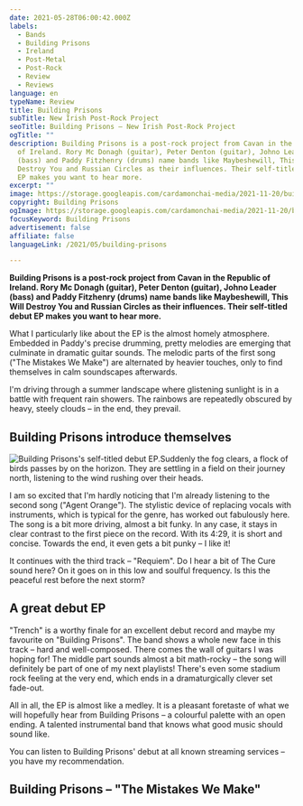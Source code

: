 ```yaml
---
date: 2021-05-28T06:00:42.000Z
labels:
  - Bands
  - Building Prisons
  - Ireland
  - Post-Metal
  - Post-Rock
  - Review
  - Reviews
language: en
typeName: Review
title: Building Prisons
subTitle: New Irish Post-Rock Project
seoTitle: Building Prisons – New Irish Post-Rock Project
ogTitle: ""
description: Building Prisons is a post-rock project from Cavan in the Republic
  of Ireland. Rory Mc Donagh (guitar), Peter Denton (guitar), Johno Leader
  (bass) and Paddy Fitzhenry (drums) name bands like Maybeshewill, This Will
  Destroy You and Russian Circles as their influences. Their self-titled debut
  EP makes you want to hear more.
excerpt: ""
image: https://storage.googleapis.com/cardamonchai-media/2021-11-20/building-prisons-jpg-imagine-080808_525252_1024_768/640.webp
copyright: Building Prisons
ogImage: https://storage.googleapis.com/cardamonchai-media/2021-11-20/building-prisons-fb-jpg-imagine-080808_5d5d5d_1200_628/640.webp
focusKeyword: Building Prisons
advertisement: false
affiliate: false
languageLink: /2021/05/building-prisons

---
```


**Building Prisons is a post-rock project from Cavan in the Republic of Ireland. Rory Mc Donagh (guitar), Peter Denton (guitar), Johno Leader (bass) and Paddy Fitzhenry (drums) name bands like Maybeshewill, This Will Destroy You and Russian Circles as their influences. Their self-titled debut EP makes you want to hear more.**

What I particularly like about the EP is the almost homely atmosphere. Embedded in Paddy's precise drumming, pretty melodies are emerging that culminate in dramatic guitar sounds. The melodic parts of the first song ("The Mistakes We Make") are alternated by heavier touches, only to find themselves in calm soundscapes afterwards.

I'm driving through a summer landscape where glistening sunlight is in a battle with frequent rain showers. The rainbows are repeatedly obscured by heavy, steely clouds – in the end, they prevail.

## Building Prisons introduce themselves

![Building Prisons's self-titled debut EP. ](https://storage.googleapis.com/cardamonchai-media/2021-11-20/bp-ep-front-cover-png-imagine-080808_0d0e1a_2880_2916/640.webp "Building Prisons's self-titled debut EP. ")Suddenly the fog clears, a flock of birds passes by on the horizon. They are settling in a field on their journey north, listening to the wind rushing over their heads.

I am so excited that I'm hardly noticing that I'm already listening to the second song ("Agent Orange"). The stylistic device of replacing vocals with instruments, which is typical for the genre, has worked out fabulously here. The song is a bit more driving, almost a bit funky. In any case, it stays in clear contrast to the first piece on the record. With its 4:29, it is short and concise. Towards the end, it even gets a bit punky – I like it!

It continues with the third track – "Requiem". Do I hear a bit of The Cure sound here? On it goes on in this low and soulful frequency. Is this the peaceful rest before the next storm?

## A great debut EP

"Trench" is a worthy finale for an excellent debut record and maybe my favourite on "Building Prisons". The band shows a whole new face in this track – hard and well-composed. There comes the wall of guitars I was hoping for! The middle part sounds almost a bit math-rocky – the song will definitely be part of one of my next playlists! There's even some stadium rock feeling at the very end, which ends in a dramaturgically clever set fade-out.

All in all, the EP is almost like a medley. It is a pleasant foretaste of what we will hopefully hear from Building Prisons – a colourful palette with an open ending. A talented instrumental band that knows what good music should sound like.

You can listen to Building Prisons' debut at all known streaming services – you have my recommendation.

## Building Prisons – "The Mistakes We Make"

<YouTube id="UweHX6kAXrM" />
